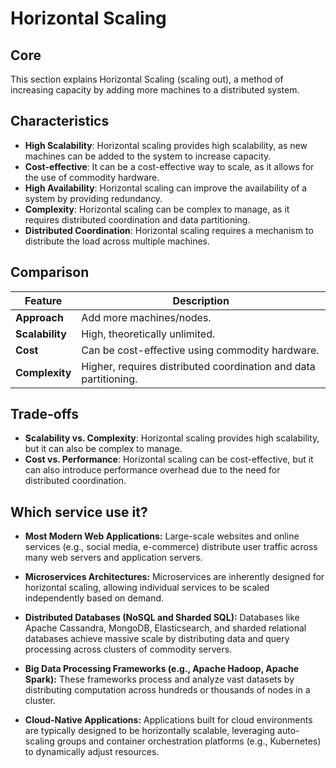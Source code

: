 # Horizontal Scaling

## Core

This section explains Horizontal Scaling (scaling out), a method of increasing capacity by adding more machines to a distributed system.

## Characteristics

- **High Scalability**: Horizontal scaling provides high scalability, as new machines can be added to the system to increase capacity.
- **Cost-effective**: It can be a cost-effective way to scale, as it allows for the use of commodity hardware.
- **High Availability**: Horizontal scaling can improve the availability of a system by providing redundancy.
- **Complexity**: Horizontal scaling can be complex to manage, as it requires distributed coordination and data partitioning.
- **Distributed Coordination**: Horizontal scaling requires a mechanism to distribute the load across multiple machines.

## Comparison

| Feature | Description |
|---|---|
| **Approach** | Add more machines/nodes. |
| **Scalability** | High, theoretically unlimited. |
| **Cost** | Can be cost-effective using commodity hardware. |
| **Complexity** | Higher, requires distributed coordination and data partitioning. |

## Trade-offs

- **Scalability vs. Complexity**: Horizontal scaling provides high scalability, but it can also be complex to manage.
- **Cost vs. Performance**: Horizontal scaling can be cost-effective, but it can also introduce performance overhead due to the need for distributed coordination.

## Which service use it?



-   **Most Modern Web Applications:** Large-scale websites and online services (e.g., social media, e-commerce) distribute user traffic across many web servers and application servers.

-   **Microservices Architectures:** Microservices are inherently designed for horizontal scaling, allowing individual services to be scaled independently based on demand.

-   **Distributed Databases (NoSQL and Sharded SQL):** Databases like Apache Cassandra, MongoDB, Elasticsearch, and sharded relational databases achieve massive scale by distributing data and query processing across clusters of commodity servers.

-   **Big Data Processing Frameworks (e.g., Apache Hadoop, Apache Spark):** These frameworks process and analyze vast datasets by distributing computation across hundreds or thousands of nodes in a cluster.

-   **Cloud-Native Applications:** Applications built for cloud environments are typically designed to be horizontally scalable, leveraging auto-scaling groups and container orchestration platforms (e.g., Kubernetes) to dynamically adjust resources.
